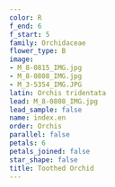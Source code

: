 ```yaml
---
color: R
f_end: 6
f_start: 5
family: Orchidaceae
flower_type: B
image:
- M_8-0815_IMG.jpg
- M_8-0808_IMG.jpg
- M_3-5354_IMG.JPG
latin: Orchis tridentata
lead: M_8-0808_IMG.jpg
lead_sample: false
name: index.en
order: Orchis
parallel: false
petals: 6
petals_joined: false
star_shape: false
title: Toothed Orchid
---
```

